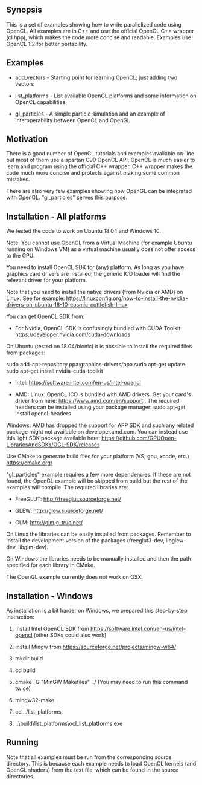 ## Synopsis

This is a set of examples showing how to write parallelized code using OpenCL. All examples are in C++ and use the official OpenCL C++ wrapper (cl.hpp), which makes the code more concise and readable. Examples use OpenCL 1.2 for better portability.

## Examples

* add_vectors - Starting point for learning OpenCL; just adding two vectors

* list_platforms - List available OpenCL platforms and some information on OpenCL capabilities

* gl_particles - A simple particle simulation and an example of interoperability between OpenCL and OpenGL

## Motivation

There is a good number of OpenCL tutorials and examples available on-line but most of them use a spartan C99 OpenCL API. OpenCL is much easier to learn and program using the official C++ wrapper. C++ wrapper makes the code much more concise and protects against making some common mistakes. 

There are also very few examples showing how OpenGL can be integrated with OpenGL. "gl_particles" serves this purpose. 

## Installation - All platforms

We tested the code to work on Ubuntu 18.04 and Windows 10.

Note: You cannot use OpenCL from a Virtual Machine (for example Ubuntu running on Windows VM) as a virtual machine usually does not offer access to the GPU.

You need to install OpenCL SDK for (any) platform. As long as you have graphics card drivers are installed, the generic ICD loader will find the relevant driver for your platform.

Note that you need to install the native drivers (from Nvidia or AMD) on Linux. See for example: https://linuxconfig.org/how-to-install-the-nvidia-drivers-on-ubuntu-18-10-cosmic-cuttlefish-linux

You can get OpenCL SDK from:

* For Nvidia, OpenCL SDK is confusingly bundled with CUDA Toolkit
https://developer.nvidia.com/cuda-downloads 

On Ubuntu (tested on 18.04/bionic) it is possible to install the required files from packages:

sudo add-apt-repository ppa:graphics-drivers/ppa
sudo apt-get update
sudo apt-get install nvidia-cuda-toolkit

* Intel: 
https://software.intel.com/en-us/intel-opencl

* AMD:
Linux: OpenCL ICD is bundled with AMD drivers. Get your card's driver from here: https://www.amd.com/en/support . The required headers can be installed using your package manager: sudo apt-get install opencl-headers

Windows: AMD has dropped the support for APP SDK and such any related package might not available on developer.amd.com. You can instead use this light SDK package available here: https://github.com/GPUOpen-LibrariesAndSDKs/OCL-SDK/releases

Use CMake to generate build files for your platform (VS, gnu, xcode, etc.)
https://cmake.org/

"gl_particles" example requires a few more dependencies. If these are not found, the OpenGL example will be skipped from build but the rest of the examples will compile. The required libraries are:

* FreeGLUT: http://freeglut.sourceforge.net/

* GLEW: http://glew.sourceforge.net/

* GLM: http://glm.g-truc.net/

On Linux the libraries can be easily installed from packages. Remember to install the development version of the packages (freeglut3-dev, libglew-dev, libglm-dev). 

On Windows the libraries needs to be manually installed and then the path specified for each library in CMake. 

The OpenGL example currently does not work on OSX.

## Installation - Windows

As installation is a bit harder on Windows, we prepared this step-by-step instruction:

1) Install Intel OpenCL SDK from https://software.intel.com/en-us/intel-opencl (other SDKs could also work)

2) Install Mingw from https://sourceforge.net/projects/mingw-w64/

3) mkdir build

4) cd build

5) cmake -G "MinGW Makefiles" ../    (You may need to run this command twice)

6) mingw32-make

7) cd ../list_platforms

8) ..\build\list_platforms\ocl_list_platforms.exe

## Running

Note that all examples must be run from the corresponding source directory. This is because each example needs to load OpenCL kernels (and OpenGL shaders) from the text file, which can be found in the source directories. 




